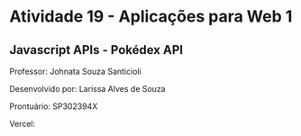 # Atividade 19 - Aplicações para Web 1

## Javascript APIs - Pokédex API

Professor: Johnata Souza Santicioli

Desenvolvido por: Larissa Alves de Souza

Prontuário: SP302394X

Vercel:
